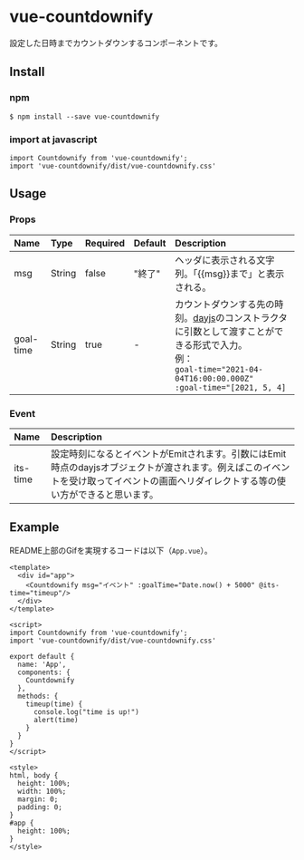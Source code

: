 # vue-countdownify

設定した日時までカウントダウンするコンポーネントです。

## Install

### npm

```
$ npm install --save vue-countdownify
```

### import at javascript

```
import Countdownify from 'vue-countdownify';
import 'vue-countdownify/dist/vue-countdownify.css'
```

## Usage

### Props

|Name|Type|Required|Default|Description|
|:--|:--|:--|:--|:--|
|msg|String|false|"終了"|ヘッダに表示される文字列。「{{msg}}まで」と表示される。|
|goal-time|String|true|-|カウントダウンする先の時刻。[dayjs](https://day.js.org/en/)のコンストラクタに引数として渡すことができる形式で入力。<br>例：<br>`goal-time="2021-04-04T16:00:00.000Z"`<br>`:goal-time="[2021, 5, 4]`|

### Event

|Name|Description|
|:--|:--|
|its-time|設定時刻になるとイベントがEmitされます。引数にはEmit時点のdayjsオブジェクトが渡されます。例えばこのイベントを受け取ってイベントの画面へリダイレクトする等の使い方ができると思います。|

## Example

README上部のGifを実現するコードは以下（`App.vue`）。

```App.vue
<template>
  <div id="app">
    <Countdownify msg="イベント" :goalTime="Date.now() + 5000" @its-time="timeup"/>
  </div>
</template>

<script>
import Countdownify from 'vue-countdownify';
import 'vue-countdownify/dist/vue-countdownify.css'

export default {
  name: 'App',
  components: {
    Countdownify
  },
  methods: {
    timeup(time) {
      console.log("time is up!")
      alert(time)
    }
  }
}
</script>

<style>
html, body {
  height: 100%;
  width: 100%;
  margin: 0;
  padding: 0;
}
#app {
  height: 100%;
}
</style>
```